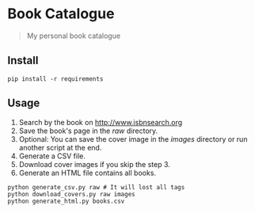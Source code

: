 # Book Catalogue

> My personal book catalogue

## Install

```
pip install -r requirements
```

## Usage

1. Search by the book on http://www.isbnsearch.org
2. Save the book's page in the *raw* directory.
3. Optional: You can save the cover image in the *images* directory or run another script at the end.
4. Generate a CSV file.
5. Download cover images if you skip the step 3.
6. Generate an HTML file contains all books.

```
python generate_csv.py raw # It will lost all tags
python download_covers.py raw images
python generate_html.py books.csv
```
